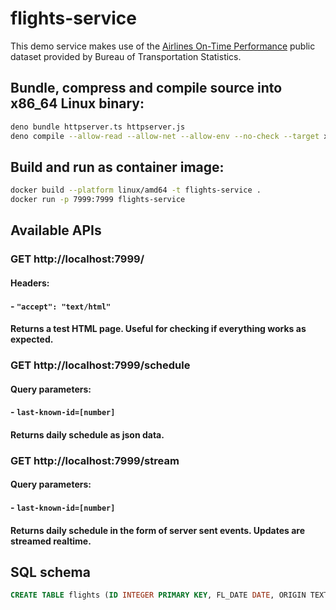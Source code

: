 # flights-service

This demo service makes use of the [Airlines On-Time Performance](https://www.transtats.bts.gov/Tables.asp?QO_VQ=EFD&QO_anzr=Nv4yv0r%FDb0-gvzr%FDcr4s14zn0pr%FDQn6n&QO_fu146_anzr=b0-gvzr) public dataset provided by Bureau of Transportation Statistics. 

## Bundle, compress and compile source into x86_64 Linux binary:
```sh
deno bundle httpserver.ts httpserver.js
deno compile --allow-read --allow-net --allow-env --no-check --target x86_64-unknown-linux-gnu --output httpserver-x86_64-unknown-linux-gnu httpserver.js
```
## Build and run as container image:
```sh
docker build --platform linux/amd64 -t flights-service . 
docker run -p 7999:7999 flights-service
```
## Available APIs
### GET http://localhost:7999/
#### Headers:
#### - `"accept": "text/html"`
#### Returns a test HTML page. Useful for checking if everything works as expected.

### GET http://localhost:7999/schedule
#### Query parameters:
#### - `last-known-id=[number]`
#### Returns daily schedule as json data.

### GET http://localhost:7999/stream
#### Query parameters:
#### - `last-known-id=[number]`
#### Returns daily schedule in the form of server sent events. Updates are streamed realtime.

## SQL schema
```sql
CREATE TABLE flights (ID INTEGER PRIMARY KEY, FL_DATE DATE, ORIGIN TEXT, ORIGIN_CITY_NAME TEXT, DEST TEXT, DEST_CITY_NAME TEXT, CRS_DEP_TIME TEXT, DEP_TIME TEXT, DEP_DELAY TEXT, CRS_ARR_TIME TEXT, ARR_TIME INTEGER, ARR_DELAY INTEGER, TAIL_NUM TEXT, OP_CARRIER TEXT, OP_CARRIER_FL_NUM TEXT);
```